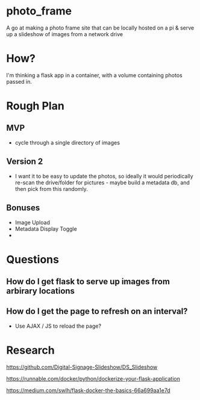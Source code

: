 # photo_frame
A go at making a photo frame site that can be locally hosted on a pi &amp; serve up a slideshow of images from a network drive


# How?

I'm thinking a flask app in a container, with a volume containing photos passed in.


# Rough Plan


## MVP
* cycle through a single directory of images



## Version 2
* I want it to be easy to update the photos, so ideally it would periodically re-scan the drive/folder for pictures - maybe build a metadata db, and then pick from this randomly.
  

## Bonuses
* Image Upload
* Metadata Display Toggle
* 


# Questions

## How do I get flask to serve up images from arbirary locations

## How do I get the page to refresh on an interval?

* Use AJAX / JS to reload the page?



# Research

https://github.com/Digital-Signage-Slideshow/DS_Slideshow

https://runnable.com/docker/python/dockerize-your-flask-application

https://medium.com/swlh/flask-docker-the-basics-66a699aa1e7d